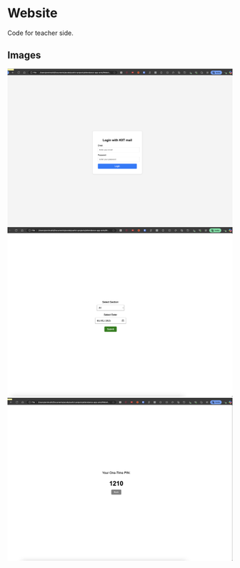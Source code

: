 # Website
Code for teacher side.

## Images

![Image 1](resources/image1.png)
![Image 2](resources/image2.png)
![Image 3](resources/image3.png)



